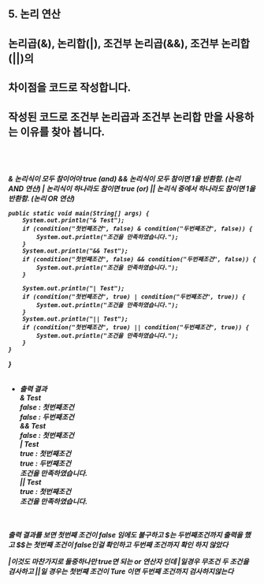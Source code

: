 ﻿## 5. 논리 연산
## 논리곱(&), 논리합(|), 조건부 논리곱(&&), 조건부 논리합(||)의
## 차이점을 코드로 작성합니다.
## 작성된 코드로 조건부 논리곱과 조건부 논리합 만을 사용하는 이유를 찾아 봅니다.
<br><br>
<H5>
&	논리식이 모두 참이어야 true (and)
&&	논리식이 모두 참이면 1을 반환함. (논리 AND 연산)
|	논리식이 하나라도 참이면 true (or)
||	논리식 중에서 하나라도 참이면 1을 반환함. (논리 OR 연산)


	public static void main(String[] args) {
		System.out.println("& Test");
		if (condition("첫번째조건", false) & condition("두번째조건", false)) {
			System.out.println("조건을 만족하였습니다.");
		}
		System.out.println("&& Test");
		if (condition("첫번째조건", false) && condition("두번째조건", false)) {
			System.out.println("조건을 만족하였습니다.");
		}
		
		System.out.println("| Test");
		if (condition("첫번째조건", true) | condition("두번째조건", true)) {
			System.out.println("조건을 만족하였습니다.");
		}
		System.out.println("|| Test");
		if (condition("첫번째조건", true) || condition("두번째조건", true)) {
			System.out.println("조건을 만족하였습니다.");
		}
	}
}
<br><br>
* 출력 결과<br>
& Test<br>
false : 첫번째조건<br>
false : 두번째조건<br>
&& Test<br>
false : 첫번째조건<br>
| Test<br>
true : 첫번째조건<br>
true : 두번째조건<br>
조건을 만족하였습니다.<br>
|| Test<br>
true : 첫번째조건<br>
조건을 만족하였습니다.<br>
<br><br>

출력 결과를 보면 첫번째 조건이 false 임에도 불구하고 $는 두번째조건까지 출력을 했고
$$는 첫번째 조건이 false인걸 확인하고 두번째 조건까지 확인 하지 않았다

|이것도 마찬가지로 둘중하나만 true면 되는 or 연산자 인데 |일경우 무조건 두 조건을 검사하고
||일 경우는 첫번째 조건이 Ture 이면 두번째 조건까지 검사하지않는다